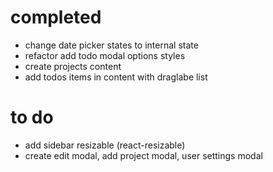 # completed

- change date picker states to internal state
- refactor add todo modal options styles
- create projects content
- add todos items in content with draglabe list

# to do

- add sidebar resizable (react-resizable)
- create edit modal, add project modal, user settings modal
